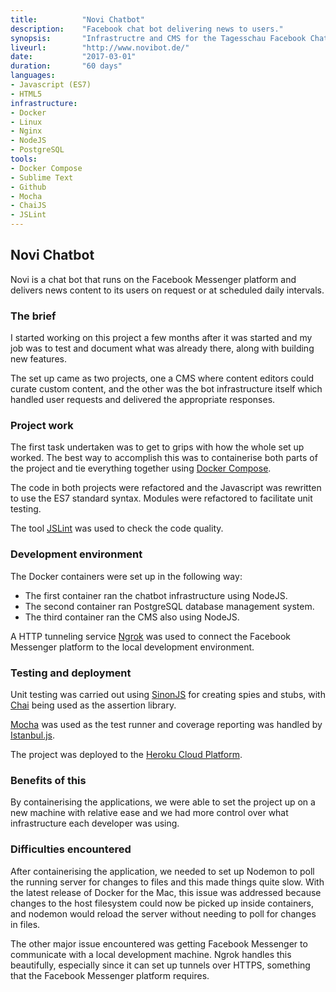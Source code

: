 ```yaml
---
title: 			"Novi Chatbot"
description:	"Facebook chat bot delivering news to users."
synopsis:		"Infrastructre and CMS for the Tagesschau Facebook Chatbot server."
liveurl:		"http://www.novibot.de/"
date:			"2017-03-01"
duration:		"60 days"
languages: 		
- Javascript (ES7)
- HTML5
infrastructure: 
- Docker
- Linux
- Nginx
- NodeJS
- PostgreSQL
tools:
- Docker Compose
- Sublime Text
- Github
- Mocha
- ChaiJS
- JSLint
---
```


## Novi Chatbot
Novi is a chat bot that runs on the Facebook Messenger platform and delivers news content to its users on request or at scheduled daily intervals.

### The brief
I started working on this project a few months after it was started and my job was to test and document what was already there, along with building new features.

The set up came as two projects, one a CMS where content editors could curate custom content, and the other was the bot infrastructure itself which handled user requests and delivered the appropriate responses.

### Project work
The first task undertaken was to get to grips with how the whole set up worked. The best way to accomplish this was to containerise both parts of the project and tie everything together using [Docker Compose](https://docs.docker.com/compose/).

The code in both projects were refactored and the Javascript was rewritten to use the ES7 standard syntax. Modules were refactored to facilitate unit testing.

The tool [JSLint](http://www.jslint.com/) was used to check the code quality.

### Development environment
The Docker containers were set up in the following way:

- The first container ran the chatbot infrastructure using NodeJS.
- The second container ran PostgreSQL database management system.
- The third container ran the CMS also using NodeJS.

A HTTP tunneling service [Ngrok](https://ngrok.com/) was used to connect the Facebook Messenger platform to the local development environment.

### Testing and deployment 
Unit testing was carried out using [SinonJS](http://sinonjs.org/) for creating spies and stubs, with [Chai](http://chaijs.com/) being used as the assertion library. 

[Mocha](https://mochajs.org/) was used as the test runner and coverage reporting was handled by [Istanbul.js](https://istanbul.js.org/).

The project was deployed to the [Heroku Cloud Platform](https://www.heroku.com/).

### Benefits of this
By containerising the applications, we were able to set the project up on a new machine with relative ease and we had more control over what infrastructure each developer was using.

### Difficulties encountered
After containerising the application, we needed to set up Nodemon to poll the running server for changes to files and this made things quite slow. With the latest release of Docker for the Mac, this issue was addressed because changes to the host filesystem could now be picked up inside containers, and nodemon would reload the server without needing to poll for changes in files.

The other major issue encountered was getting Facebook Messenger to communicate with a local development machine. Ngrok handles this beautifully, especially since it can set up tunnels over HTTPS, something that the Facebook Messenger platform requires.